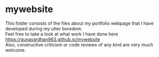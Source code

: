 # mywebsite
This folder consists of the files about my portfolio webpage that I have developed during my utter boredom.<br>
Feel free to take a look at what work I have done here <a>https://gunavardhan963.github.io/mywebsite</a> <br>
Also, constructive criticism or code reviews of any kind are very much welcome.
